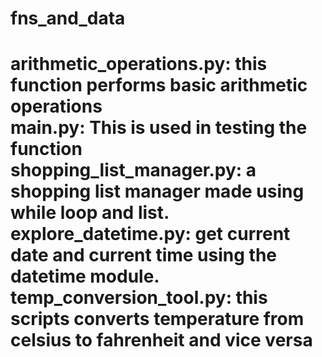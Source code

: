 <h1>fns_and_data<h1>

<b>arithmetic_operations.py:<b> this function performs basic arithmetic operations<br>
<b>main.py:<b> This is used in testing the function<br>
<b>shopping_list_manager.py:<b> a shopping list manager made using while loop and list.<br>
<b>explore_datetime.py:<b> get current date and current time using the datetime module.<br>
<b>temp_conversion_tool.py:<b> this scripts converts temperature from celsius to fahrenheit and vice versa<br>